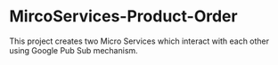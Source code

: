 # MircoServices-Product-Order
This project creates two Micro Services which interact with each other using Google Pub Sub mechanism. 
